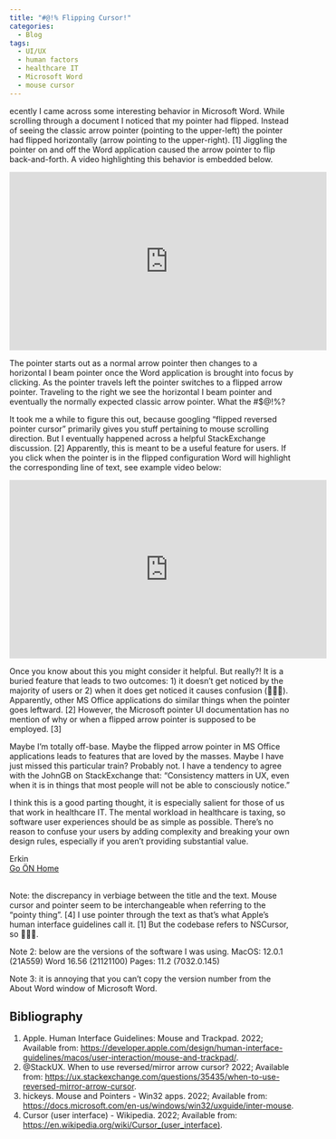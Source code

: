 ```yaml
---
title: "#@!% Flipping Cursor!"
categories:
  - Blog
tags:
  - UI/UX
  - human factors
  - healthcare IT
  - Microsoft Word
  - mouse cursor
---
```


ecently I came across some interesting behavior in Microsoft Word. While scrolling through a document I noticed that my pointer had flipped. Instead of seeing the classic arrow pointer (pointing to the upper-left) the pointer had flipped horizontally (arrow pointing to the upper-right). [1] Jiggling the pointer on and off the Word application caused the arrow pointer to flip back-and-forth. A video highlighting this behavior is embedded below.

<!--- 
video on blog:
word_mouse_cursor_flip_only.mov
video on github readme upload (not shown on pages)
https://user-images.githubusercontent.com/6284187/149540340-c1fb54ee-dc7d-4a50-8fa3-8007e27cbf96.mov
-->

<iframe width="560" height="315" src="https://www.youtube.com/embed/1KH5ac92csk" title="YouTube video player" frameborder="0" allow="accelerometer; autoplay; clipboard-write; encrypted-media; gyroscope; picture-in-picture" allowfullscreen></iframe>
<br />


The pointer starts out as a normal arrow pointer then changes to a horizontal I beam pointer once the Word application is brought into focus by clicking. As the pointer travels left the pointer switches to a flipped arrow pointer. Traveling to the right we see the horizontal I beam pointer and eventually the normally expected classic arrow pointer. What the #$@!%?

It took me a while to figure this out, because googling “flipped reversed pointer cursor” primarily gives you stuff pertaining to mouse scrolling direction. But I eventually happened across a helpful StackExchange discussion. [2]  Apparently, this is meant to be a useful feature for users. If you click when the pointer is in the flipped configuration Word will highlight the corresponding line of text, see example video below:


<!--- 
word_mouse_cursor_selection_only.mov

https://user-images.githubusercontent.com/6284187/149541375-fc3011b6-5d8d-43b7-9c37-f49b43db7ca3.mov
-->

<iframe width="560" height="315" src="https://www.youtube.com/embed/2izioZDl7BQ" title="YouTube video player" frameborder="0" allow="accelerometer; autoplay; clipboard-write; encrypted-media; gyroscope; picture-in-picture" allowfullscreen></iframe>
<br />


Once you know about this you might consider it helpful. But really?! It is a buried feature that leads to two outcomes: 1) it doesn’t get noticed by the majority of users or 2) when it does get noticed it causes confusion (🙋🏾‍♂️). Apparently, other MS Office applications do similar things when the pointer goes leftward. [2] However, the Microsoft pointer UI documentation has no mention of why or when a flipped arrow pointer is supposed to be employed. [3]

Maybe I’m totally off-base. Maybe the flipped arrow pointer in MS Office applications leads to features that are loved by the masses. Maybe I have just missed this particular train? Probably not. I have a tendency to agree with the JohnGB on StackExchange that: “Consistency matters in UX, even when it is in things that most people will not be able to consciously notice.”

I think this is a good parting thought, it is especially salient for those of us that work in healthcare IT. The mental workload in healthcare is taxing, so software user experiences should be as simple as possible. There’s no reason to confuse your users by adding complexity and breaking your own design rules, especially if you aren’t providing substantial value.


Erkin  <br />
[Go ÖN Home](../../index.md) <br /><br />


Note: the discrepancy in verbiage between the title and the text. Mouse cursor and pointer seem to be interchangeable when referring to the “pointy thing”. [4] I use pointer through the text as that’s what Apple’s human interface guidelines call it. [1] But the codebase refers to NSCursor, so 🤷🏾‍♂️.

Note 2: below are the versions of the software I was using.
MacOS: 12.0.1 (21A559)
Word 16.56 (21121100)
Pages: 11.2 (7032.0.145)

Note 3: it is annoying that you can’t copy the version number from the About Word window of Microsoft Word.


## Bibliography
1.	Apple. Human Interface Guidelines: Mouse and Trackpad. 2022; Available from: https://developer.apple.com/design/human-interface-guidelines/macos/user-interaction/mouse-and-trackpad/.
2.	@StackUX. When to use reversed/mirror arrow cursor? 2022; Available from: https://ux.stackexchange.com/questions/35435/when-to-use-reversed-mirror-arrow-cursor.
3.	hickeys. Mouse and Pointers - Win32 apps. 2022; Available from: https://docs.microsoft.com/en-us/windows/win32/uxguide/inter-mouse.
4.	Cursor (user interface) - Wikipedia. 2022; Available from: https://en.wikipedia.org/wiki/Cursor_(user_interface).
